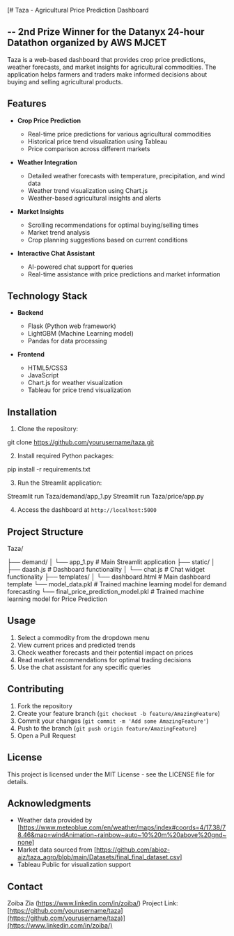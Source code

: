 [# Taza - Agricultural Price Prediction Dashboard

## -- 2nd Prize Winner for the Datanyx 24-hour Datathon organized by AWS MJCET

Taza is a web-based dashboard that provides crop price predictions, weather forecasts, and market insights for agricultural commodities. The application helps farmers and traders make informed decisions about buying and selling agricultural products.

## Features

- **Crop Price Prediction**
  - Real-time price predictions for various agricultural commodities
  - Historical price trend visualization using Tableau
  - Price comparison across different markets

- **Weather Integration**
  - Detailed weather forecasts with temperature, precipitation, and wind data
  - Weather trend visualization using Chart.js
  - Weather-based agricultural insights and alerts

- **Market Insights**
  - Scrolling recommendations for optimal buying/selling times
  - Market trend analysis
  - Crop planning suggestions based on current conditions

- **Interactive Chat Assistant**
  - AI-powered chat support for queries
  - Real-time assistance with price predictions and market information

## Technology Stack

- **Backend**
  - Flask (Python web framework)
  - LightGBM (Machine Learning model)
  - Pandas for data processing

- **Frontend**
  - HTML5/CSS3
  - JavaScript
  - Chart.js for weather visualization
  - Tableau for price trend visualization

## Installation

1. Clone the repository:
   
git clone https://github.com/yourusername/taza.git
 
2. Install required Python packages:

  pip install -r requirements.txt

3. Run the Streamlit application:

  Streamlit run Taza/demand/app_1.py
  Streamlit run Taza/price/app.py

4. Access the dashboard at `http://localhost:5000`

## Project Structure

Taza/

├── demand/
│   └── app_1.py         # Main Streamlit application
├── static/
│ ├── daash.js # Dashboard functionality
│ └── chat.js # Chat widget functionality
├── templates/
│ └── dashboard.html # Main dashboard template
└── model_data.pkl # Trained machine learning model for demand forecasting
└── final_price_prediction_model.pkl # Trained machine learning model for Price Prediction



## Usage

1. Select a commodity from the dropdown menu
2. View current prices and predicted trends
3. Check weather forecasts and their potential impact on prices
4. Read market recommendations for optimal trading decisions
5. Use the chat assistant for any specific queries

## Contributing

1. Fork the repository
2. Create your feature branch (`git checkout -b feature/AmazingFeature`)
3. Commit your changes (`git commit -m 'Add some AmazingFeature'`)
4. Push to the branch (`git push origin feature/AmazingFeature`)
5. Open a Pull Request

## License

This project is licensed under the MIT License - see the LICENSE file for details.

## Acknowledgments

- Weather data provided by [https://www.meteoblue.com/en/weather/maps/index#coords=4/17.38/78.46&map=windAnimation~rainbow~auto~10%20m%20above%20gnd~none]
- Market data sourced from [https://github.com/abioz-aiz/taza_agro/blob/main/Datasets/final_final_dataset.csv]
- Tableau Public for visualization support

## Contact

Zoiba Zia (https://www.linkedin.com/in/zoiba/)
Project Link: [https://github.com/yourusername/taza](https://github.com/yourusername/taza)](https://www.linkedin.com/in/zoiba/)
